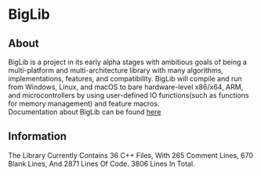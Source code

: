 # BigLib
## About
BigLib is a project in its early alpha stages with ambitious goals of being a multi-platform and multi-architecture library with many algorithms, implementations, features, and compatibility.
BigLib will compile and run from Windows, Linux, and macOS to bare hardware-level x86/x64, ARM, and microcontrollers by using user-defined IO functions(such as functions for memory management) and feature macros. </br>
Documentation about BigLib can be found [here](https://rafa-br34.github.io/BigLib/)
## Information
The Library Currently Contains 36 C++ Files, With 265 Comment Lines, 670 Blank Lines, And 2871 Lines Of Code. 3806 Lines In Total.